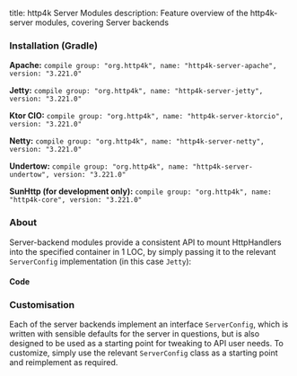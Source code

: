 title: http4k Server Modules
description: Feature overview of the http4k-server modules, covering Server backends

### Installation (Gradle)
**Apache:** ```compile group: "org.http4k", name: "http4k-server-apache", version: "3.221.0"```

**Jetty:** ```compile group: "org.http4k", name: "http4k-server-jetty", version: "3.221.0"```

**Ktor CIO:** ```compile group: "org.http4k", name: "http4k-server-ktorcio", version: "3.221.0"```

**Netty:** ```compile group: "org.http4k", name: "http4k-server-netty", version: "3.221.0"```

**Undertow:** ```compile group: "org.http4k", name: "http4k-server-undertow", version: "3.221.0"```

**SunHttp (for development only):** ```compile group: "org.http4k", name: "http4k-core", version: "3.221.0"```

### About
Server-backend modules provide a consistent API to mount HttpHandlers into the specified container in 1 LOC, by 
simply passing it to the relevant `ServerConfig` implementation (in this case `Jetty`):

#### Code [<img class="octocat"/>](https://github.com/http4k/http4k/blob/master/src/docs/guide/modules/servers/example_http.kt)
<script src="https://gist-it.appspot.com/https://github.com/http4k/http4k/blob/master/src/docs/guide/modules/servers/example_http.kt"></script>

### Customisation
Each of the server backends implement an interface `ServerConfig`, which is written with sensible defaults for the server in questions, 
but is also designed to be used as a starting point for tweaking to API user needs. To customize, simply use the relevant `ServerConfig` 
class as a starting point and reimplement as required.

